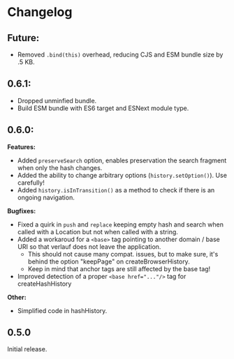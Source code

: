 # Changelog

## Future:
* Removed `.bind(this)` overhead, reducing CJS and ESM bundle size by .5 KB.

## 0.6.1:

-   Dropped unminfied bundle.
-   Build ESM bundle with ES6 target and ESNext module type.

## 0.6.0:

**Features:**

-   Added `preserveSearch` option, enables preservation the search fragment when only the hash changes.
-   Added the ability to change arbitrary options (`history.setOption()`). Use carefully!
-   Added `history.isInTransition()` as a method to check if there is an ongoing navigation.

**Bugfixes:**

-   Fixed a quirk in `push` and `replace` keeping empty hash and search when called with a Location but not when called with a string.
-   Added a workaroud for a `<base>` tag pointing to another domain / base URI so that verlauf does not leave the application.
    -   This should not cause many compat. issues, but to make sure, it's behind the option "keepPage" on createBrowserHistory.
    -   Keep in mind that anchor tags are still affected by the base tag!
-   Improved detection of a proper `<base href="..."/>` tag for createHashHistory

**Other:**

-   Simplified code in hashHistory.

## 0.5.0

Initial release.
